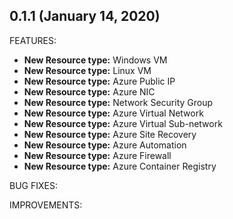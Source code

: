 ## 0.1.1 (January 14, 2020)

FEATURES:
* **New Resource type:** Windows VM
* **New Resource type:** Linux VM
* **New Resource type:** Azure Public IP
* **New Resource type:** Azure NIC
* **New Resource type:** Network Security Group
* **New Resource type:** Azure Virtual Network 
* **New Resource type:** Azure Virtual Sub-network 
* **New Resource type:** Azure Site Recovery
* **New Resource type:** Azure Automation
* **New Resource type:** Azure Firewall
* **New Resource type:** Azure Container Registry

BUG FIXES:

IMPROVEMENTS: